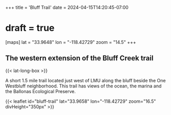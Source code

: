 +++
title = 'Bluff Trail'
date = 2024-04-15T14:20:45-07:00
# draft = true
[maps]
lat = "33.9648"
lon = "-118.42729"
zoom = "14.5"
+++
## The western extension of the Bluff Creek trail

{{< lat-long-box >}}

A short 1.5 mile trail located just west of LMU along the bluff beside the One Westbluff neighborhood. This trail has views of the ocean, the marina and the Ballonas Ecological Preserve.

<!--more-->

{{< leaflet id="bluff-trail" lat="33.9658" lon="-118.42729" zoom="16.5" divHeight="350px" >}}